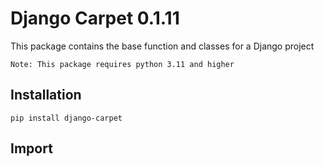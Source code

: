 # Django Carpet 0.1.11

This package contains the base function and classes for a Django project

```text
Note: This package requires python 3.11 and higher
```

## Installation
```text
pip install django-carpet
```

## Import
```python

```
